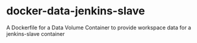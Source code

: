 docker-data-jenkins-slave
=========================

A Dockerfile for a Data Volume Container to provide workspace data for a jenkins-slave container
